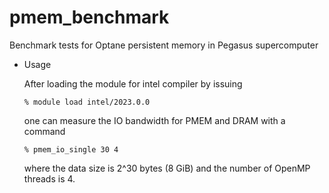 # pmem_benchmark
Benchmark tests for Optane persistent memory in Pegasus supercomputer

- Usage
    
    After loading the module for intel compiler by issuing

    ```% module load intel/2023.0.0```

    one can measure the IO bandwidth for PMEM and DRAM with a command 

    ```% pmem_io_single 30 4```

    where the data size is 2^30 bytes (8 GiB) and the number of OpenMP threads is 4. 
